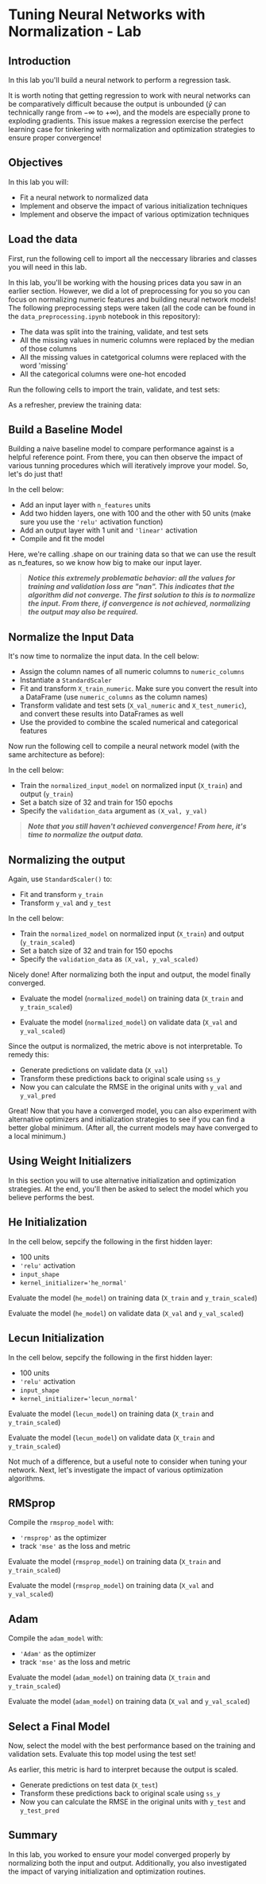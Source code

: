 # Tuning Neural Networks with Normalization - Lab 

## Introduction

In this lab you'll build a neural network to perform a regression task.

It is worth noting that getting regression to work with neural networks can be comparatively difficult because the output is unbounded ($\hat y$ can technically range from $-\infty$ to $+\infty$), and the models are especially prone to exploding gradients. This issue makes a regression exercise the perfect learning case for tinkering with normalization and optimization strategies to ensure proper convergence!

## Objectives

In this lab you will: 

- Fit a neural network to normalized data 
- Implement and observe the impact of various initialization techniques 
- Implement and observe the impact of various optimization techniques 

## Load the data 

First, run the following cell to import all the neccessary libraries and classes you will need in this lab. 

In this lab, you'll be working with the housing prices data you saw in an earlier section. However, we did a lot of preprocessing for you so you can focus on normalizing numeric features and building neural network models! The following preprocessing steps were taken (all the code can be found in the `data_preprocessing.ipynb` notebook in this repository): 

- The data was split into the training, validate, and test sets 
- All the missing values in numeric columns were replaced by the median of those columns 
- All the missing values in catetgorical columns were replaced with the word 'missing' 
- All the categorical columns were one-hot encoded 

Run the following cells to import the train, validate, and test sets:  

As a refresher, preview the training data: 

## Build a Baseline Model

Building a naive baseline model to compare performance against is a helpful reference point. From there, you can then observe the impact of various tunning procedures which will iteratively improve your model. So, let's do just that! 

In the cell below: 

- Add an input layer with `n_features` units 
- Add two hidden layers, one with 100 and the other with 50 units (make sure you use the `'relu'` activation function) 
- Add an output layer with 1 unit and `'linear'` activation 
- Compile and fit the model 

Here, we're calling .shape on our training data so that we can use the result as n_features, so we know how big to make our input layer.

> _**Notice this extremely problematic behavior: all the values for training and validation loss are "nan". This indicates that the algorithm did not converge. The first solution to this is to normalize the input. From there, if convergence is not achieved, normalizing the output may also be required.**_ 

## Normalize the Input Data 

It's now time to normalize the input data. In the cell below: 

- Assign the column names of all numeric columns to `numeric_columns` 
- Instantiate a `StandardScaler` 
- Fit and transform `X_train_numeric`. Make sure you convert the result into a DataFrame (use `numeric_columns` as the column names) 
- Transform validate and test sets (`X_val_numeric` and `X_test_numeric`), and convert these results into DataFrames as well 
- Use the provided to combine the scaled numerical and categorical features 

Now run the following cell to compile a neural network model (with the same architecture as before): 

In the cell below: 
- Train the `normalized_input_model` on normalized input (`X_train`) and output (`y_train`) 
- Set a batch size of 32 and train for 150 epochs 
- Specify the `validation_data` argument as `(X_val, y_val)` 

> _**Note that you still haven't achieved convergence! From here, it's time to normalize the output data.**_

## Normalizing the output

Again, use `StandardScaler()` to: 

- Fit and transform `y_train` 
- Transform `y_val` and `y_test` 

In the cell below: 
- Train the `normalized_model` on normalized input (`X_train`) and output (`y_train_scaled`) 
- Set a batch size of 32 and train for 150 epochs 
- Specify the `validation_data` as `(X_val, y_val_scaled)` 

Nicely done! After normalizing both the input and output, the model finally converged. 

- Evaluate the model (`normalized_model`) on training data (`X_train` and `y_train_scaled`) 

- Evaluate the model (`normalized_model`) on validate data (`X_val` and `y_val_scaled`) 

Since the output is normalized, the metric above is not interpretable. To remedy this: 

- Generate predictions on validate data (`X_val`) 
- Transform these predictions back to original scale using `ss_y` 
- Now you can calculate the RMSE in the original units with `y_val` and `y_val_pred` 

Great! Now that you have a converged model, you can also experiment with alternative optimizers and initialization strategies to see if you can find a better global minimum. (After all, the current models may have converged to a local minimum.) 

## Using Weight Initializers

In this section you will to use alternative initialization and optimization strategies. At the end, you'll then be asked to select the model which you believe performs the best.  

##  He Initialization

In the cell below, sepcify the following in the first hidden layer:  
  - 100 units 
  - `'relu'` activation 
  - `input_shape` 
  - `kernel_initializer='he_normal'`  

Evaluate the model (`he_model`) on training data (`X_train` and `y_train_scaled`) 

Evaluate the model (`he_model`) on validate data (`X_val` and `y_val_scaled`)

## Lecun Initialization 

In the cell below, sepcify the following in the first hidden layer:  
  - 100 units 
  - `'relu'` activation 
  - `input_shape` 
  - `kernel_initializer='lecun_normal'` 

Evaluate the model (`lecun_model`) on training data (`X_train` and `y_train_scaled`) 

Evaluate the model (`lecun_model`) on validate data (`X_train` and `y_train_scaled`) 

Not much of a difference, but a useful note to consider when tuning your network. Next, let's investigate the impact of various optimization algorithms.

## RMSprop 

Compile the `rmsprop_model` with: 

- `'rmsprop'` as the optimizer 
- track `'mse'` as the loss and metric  

Evaluate the model (`rmsprop_model`) on training data (`X_train` and `y_train_scaled`) 

Evaluate the model (`rmsprop_model`) on training data (`X_val` and `y_val_scaled`) 

## Adam 

Compile the `adam_model` with: 

- `'Adam'` as the optimizer 
- track `'mse'` as the loss and metric  

Evaluate the model (`adam_model`) on training data (`X_train` and `y_train_scaled`) 

Evaluate the model (`adam_model`) on training data (`X_val` and `y_val_scaled`) 

## Select a Final Model

Now, select the model with the best performance based on the training and validation sets. Evaluate this top model using the test set!

As earlier, this metric is hard to interpret because the output is scaled. 

- Generate predictions on test data (`X_test`) 
- Transform these predictions back to original scale using `ss_y` 
- Now you can calculate the RMSE in the original units with `y_test` and `y_test_pred` 

## Summary  

In this lab, you worked to ensure your model converged properly by normalizing both the input and output. Additionally, you also investigated the impact of varying initialization and optimization routines.

